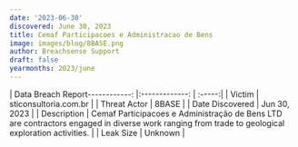 ```yaml
---
date: '2023-06-30'
discovered: June 30, 2023
title: Cemaf Participacoes e Administracao de Bens
image: images/blog/8BASE.png
author: Breachsense Support
draft: false
yearmonths: 2023/june
---
```


| Data Breach Report------------:     |:-------------:    | :-----:|
| Victim      | sticonsultoria.com.br      | 
| Threat Actor      | 8BASE      | 
| Date Discovered      | Jun 30, 2023      | 
| Description      | Cemaf Participacoes e Administração de Bens LTD are contractors engaged in diverse work ranging from trade to geological exploration activities.      | 
| Leak Size      | Unknown      | 


